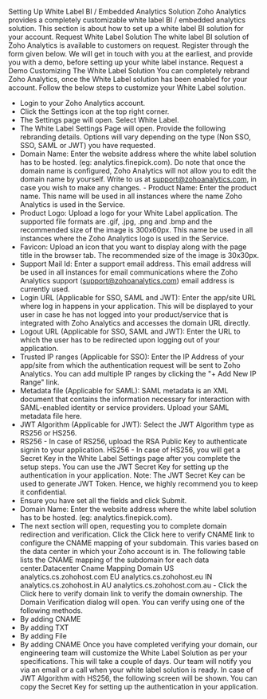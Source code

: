 Setting Up White Label BI / Embedded Analytics Solution
Zoho Analytics provides a completely customizable white label BI / embedded analytics solution. This section is about how to set up a white label BI solution for your account.
Request White Label Solution
The white label BI solution of Zoho Analytics is available to customers on request. Register through the form given below. We will get in touch with you at the earliest, and provide you with a demo, before setting up your white label instance.
Request a Demo
Customizing The White Label Solution
You can completely rebrand Zoho Analytics, once the White Label solution has been enabled for your account.
Follow the below steps to customize your White Label solution.
- Login to your Zoho Analytics account.
- Click the Settings icon at the top right corner.
- The Settings page will open. Select White Label.
- The White Label Settings Page will open. Provide the following rebranding details. Options will vary depending on the type (Non SSO, SSO, SAML or JWT) you have requested.
- Domain Name: Enter the website address where the white label solution has to be hosted. (eg: analytics.finepick.com).
Do note that once the domain name is configured, Zoho Analytics will not allow you to edit the domain name by yourself. Write to us at support@zohoanalytics.com, in case you wish to make any changes. - Product Name: Enter the product name. This name will be used in all instances where the name Zoho Analytics is used in the Service.
- Product Logo: Upload a logo for your White Label application. The supported file formats are .gif, .jpg, .png and .bmp and the recommended size of the image is 300x60px. This name be used in all instances where the Zoho Analytics logo is used in the Service.
- Favicon: Upload an icon that you want to display along with the page title in the browser tab. The recommended size of the image is 30x30px.
- Support Mail Id: Enter a support email address. This email address will be used in all instances for email communications where the Zoho Analytics support (support@zohoanalytics.com) email address is currently used.
- Login URL (Applicable for SSO, SAML and JWT): Enter the app/site URL where log in happens in your application. This will be displayed to your user in case he has not logged into your product/service that is integrated with Zoho Analytics and accesses the domain URL directly.
- Logout URL (Applicable for SSO, SAML and JWT): Enter the URL to which the user has to be redirected upon logging out of your application.
- Trusted IP ranges (Applicable for SSO): Enter the IP Address of your app/site from which the authentication request will be sent to Zoho Analytics. You can add multiple IP ranges by clicking the "+ Add New IP Range" link.
- Metadata file (Applicable for SAML): SAML metadata is an XML document that contains the information necessary for interaction with SAML-enabled identity or service providers. Upload your SAML metadata file here.
- JWT Algorithm (Applicable for JWT): Select the JWT Algorithm type as RS256 or HS256.
- RS256 - In case of RS256, upload the RSA Public Key to authenticate signin to your application.
HS256 - In case of HS256, you will get a Secret Key in the White Label Settings page after you complete the setup steps. You can use the JWT Secret Key for setting up the authentication in your application.
Note: The JWT Secret Key can be used to generate JWT Token. Hence, we highly recommend you to keep it confidential.
- Ensure you have set all the fields and click Submit.
- Domain Name: Enter the website address where the white label solution has to be hosted. (eg: analytics.finepick.com).
- The next section will open, requesting you to complete domain redirection and verification.
Click the Click here to verify CNAME link to configure the CNAME mapping of your subdomain. This varies based on the data center in which your Zoho account is in.
The following table lists the CNAME mapping of the subdomain for each data center.Datacenter Cname Mapping Domain US analytics.cs.zohohost.com EU analytics.cs.zohohost.eu IN analytics.cs.zohohost.in AU analytics.cs.zohohost.com.au - Click the Click here to verify domain link to verify the domain ownership. The Domain Verification dialog will open. You can verify using one of the following methods.
- By adding CNAME
- By adding TXT
- By adding File
- By adding CNAME
Once you have completed verifying your domain, our engineering team will customize the White Label Solution as per your specifications. This will take a couple of days. Our team will notify you via an email or a call when your white label solution is ready.
In case of JWT Algorithm with HS256, the following screen will be shown. You can copy the Secret Key for setting up the authentication in your application.
